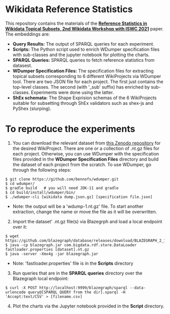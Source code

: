# Wikidata Reference Statistics

This repository contains the materials of the **[Reference Statistics in Wikidata Topical Subsets, 2nd Wikidata Workshop with ISWC 2021](http://ceur-ws.org/Vol-2982/paper-3.pdf)** paper. The embeddings are:

 - **Query Results:** The output of SPARQL queries for each experiment.
 - **Scripts:** The Python script used to enrich WDumper specification files with sub-classes and the jupyter notebook for plotting the charts.
 - **SPARQL Queries:** SPARQL queries to fetch reference statistics from datasest.
 - **WDumper Specification Files:** The specification files for extracting topical subsets corresponding to 6 different WikiProjects via WDumper tool. There are two JSON file for each project. The first just contains the top-level classes. The second (with '_sub' suffix) has enriched by sub-classes. Experiments were done using the latter.
 - **ShEx schemata:** The Shape Exprision schemas of the 6 WikiProjects suitable for subsetting through ShEx validators such as shex-js and PyShex (slurping).

# To reproduce the experiments
1. You can  download the relevant dataset from [this Zenodo repository](https://doi.org/10.5281/zenodo.5117927) for the desired WikiProject. There are one or a collection of .nt.gz files for each project. Otherwise, you can use WDumper with the specification files provided in the **WDumper Specification Files** directory and build the dataset of each project from the scratch. To use WDumper, go through the following steps:
```
$ git clone https://github.com/bennofs/wdumper.git
$ cd wdumper/
$ gradle build   # you will need JDK-11 and gradle
$ cd build/install/wdumper/bin/
$ ./wdumper-cli [wikidata dump.json.gz] [specification file.json]
```
* Note: the output will be a 'wdump-1.nt.gz' file. To start another extraction, change the name or move the file as it will be overwritten.
 
2. Import the dataset' .nt.gz file(s) via Blazegrph and load a local endpoint over it:
```
$ wget https://github.com/blazegraph/database/releases/download/BLAZEGRAPH_2_1_6_RC/blazegraph.jar
$ java -cp blazegraph.jar com.bigdata.rdf.store.DataLoader fastloader.properties [dataset].nt.gz
$ java -server -Xmx4g -jar blazegraph.jar
```
* Note: 'fastloader.properties' file is in the **Scripts** directory

3. Run queries that are in the **SPARQL queries** directory over the Blazegraph local endpoint:
```
$ curl -X POST http://localhost:9999/blazegraph/sparql --data-urlencode query@[SPARQL QUERY from the dir].sparql -H 'Accept:text/CSV' > [filename.csv]
```
4. Plot the charts via the Jupyter notebook provided in the **Script** directory.
